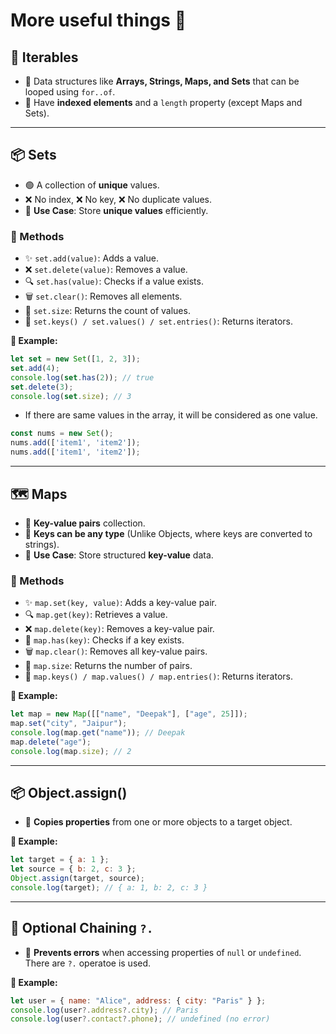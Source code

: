 # More useful things 🚀

## 🔄 Iterables
- 📌 Data structures like **Arrays, Strings, Maps, and Sets** that can be looped using `for..of`.
- 📌 Have **indexed elements** and a `length` property (except Maps and Sets).

---

## 📦 Sets
- 🟢 A collection of **unique** values.
- ❌ No index, ❌ No key, ❌ No duplicate values.
- 📌 **Use Case**: Store **unique values** efficiently.

### 🔧 Methods
- ✨ `set.add(value)`: Adds a value.
- ❌ `set.delete(value)`: Removes a value.
- 🔍 `set.has(value)`: Checks if a value exists.
- 🗑️ `set.clear()`: Removes all elements.
- 🔢 `set.size`: Returns the count of values.
- 🔄 `set.keys() / set.values() / set.entries()`: Returns iterators.

**📌 Example:**
```javascript
let set = new Set([1, 2, 3]);
set.add(4);
console.log(set.has(2)); // true
set.delete(3);
console.log(set.size); // 3
```
- If there are same values in the array, it will be considered as one value.    
```js
const nums = new Set();
nums.add(['item1', 'item2']);
nums.add(['item1', 'item2']);
```

---

## 🗺️ Maps
- 🔑 **Key-value pairs** collection.
- 🔄 **Keys can be any type** (Unlike Objects, where keys are converted to strings).
- 📌 **Use Case**: Store structured **key-value** data.

### 🔧 Methods
- ✨ `map.set(key, value)`: Adds a key-value pair.
- 🔍 `map.get(key)`: Retrieves a value.
- ❌ `map.delete(key)`: Removes a key-value pair.
- 🔄 `map.has(key)`: Checks if a key exists.
- 🗑️ `map.clear()`: Removes all key-value pairs.
- 🔢 `map.size`: Returns the number of pairs.
- 🔄 `map.keys() / map.values() / map.entries()`: Returns iterators.

**📌 Example:**
```javascript
let map = new Map([["name", "Deepak"], ["age", 25]]);
map.set("city", "Jaipur");
console.log(map.get("name")); // Deepak
map.delete("age");
console.log(map.size); // 2
```

---

## 📦 Object.assign()
- 🔄 **Copies properties** from one or more objects to a target object.

**📌 Example:**
```javascript
let target = { a: 1 };
let source = { b: 2, c: 3 };
Object.assign(target, source);
console.log(target); // { a: 1, b: 2, c: 3 }
```

---

## 🤔 Optional Chaining `?.`
- 🛑 **Prevents errors** when accessing properties of `null` or `undefined`. There are `?.` operatoe is used.

**📌 Example:**
```javascript
let user = { name: "Alice", address: { city: "Paris" } };
console.log(user?.address?.city); // Paris
console.log(user?.contact?.phone); // undefined (no error)
```

